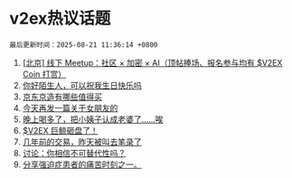 # v2ex热议话题

`最后更新时间：2025-08-21 11:36:14 +0800`

1. [[北京] 线下 Meetup：社区 × 加密 × AI（顶帖捧场、报名参与均有 $V2EX Coin 打赏）](https://www.v2ex.com/t/1153737)
1. [你好陌生人，可以祝我生日快乐吗](https://www.v2ex.com/t/1153801)
1. [京东京造有哪些值得买](https://www.v2ex.com/t/1153677)
1. [今天再发一篇关于女朋友的](https://www.v2ex.com/t/1153756)
1. [晚上喝多了，把小姨子认成老婆了……唉](https://www.v2ex.com/t/1153818)
1. [$V2EX 巨鲸砸盘了！](https://www.v2ex.com/t/1153865)
1. [几年前的交易，昨天被叫去笔录了](https://www.v2ex.com/t/1153841)
1. [讨论：你相信不可替代性吗？](https://www.v2ex.com/t/1153663)
1. [分享强迫症患者的痛苦时刻之一。](https://www.v2ex.com/t/1153724)

